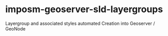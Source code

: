 # imposm-geoserver-sld-layergroups
Layergroup and associated styles automated Creation into Geoserver / GeoNode
